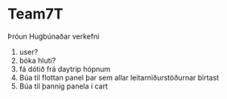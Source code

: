 # Team7T
Þróun Hugbúnaðar verkefni

1. user?
1. bóka hluti?
1. fá dótið frá daytrip hópnum
1. Búa til flottan panel þar sem allar leitarniðurstöðurnar birtast
1. Búa til þannig panela í cart
